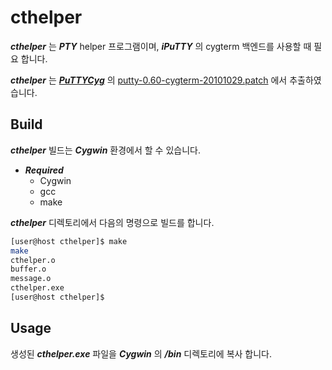 cthelper
==

***cthelper*** 는 ***PTY*** helper 프로그램이며, ***iPuTTY*** 의 cygterm 백엔드를 사용할 때 필요 합니다.

***cthelper*** 는 [***PuTTYCyg***](https://code.google.com/archive/p/puttycyg/) 의 [putty-0.60-cygterm-20101029.patch](https://storage.googleapis.com/google-code-archive-downloads/v2/code.google.com/puttycyg/putty-0.60-cygterm-20101029.patch.gz) 에서 추출하였습니다.

## Build

***cthelper*** 빌드는 ***Cygwin*** 환경에서 할 수 있습니다.

 * ***Required***
   * Cygwin
   * gcc
   * make

***cthelper*** 디렉토리에서 다음의 명령으로 빌드를 합니다.

```bash
[user@host cthelper]$ make
make
cthelper.o
buffer.o
message.o
cthelper.exe
[user@host cthelper]$ 
```

## Usage

생성된 ***cthelper.exe*** 파일을 ***Cygwin*** 의 ***/bin*** 디렉토리에 복사 합니다.
